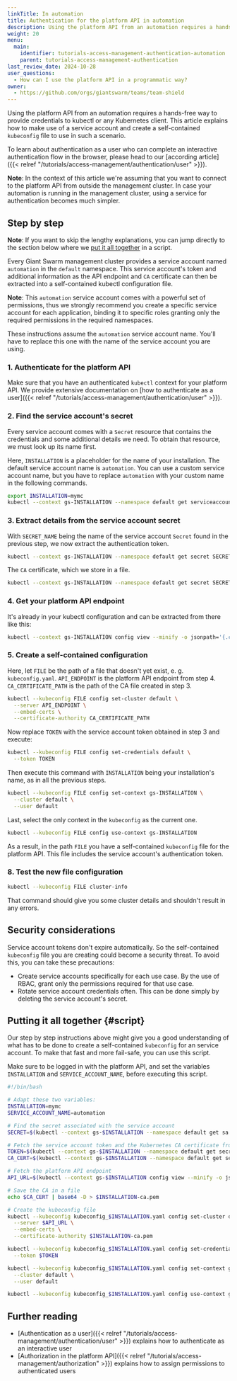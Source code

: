 ```yaml
---
linkTitle: In automation
title: Authentication for the platform API in automation
description: Using the platform API from an automation requires a hands-free way to provide credentials to kubectl or any `kubernetes` client. This article explains how to obtain a service account token to use in such a scenario.
weight: 20
menu:
  main:
    identifier: tutorials-access-management-authentication-automation
    parent: tutorials-access-management-authentication
last_review_date: 2024-10-28
user_questions:
  - How can I use the platform API in a programmatic way?
owner:
  - https://github.com/orgs/giantswarm/teams/team-shield
---
```


Using the platform API from an automation requires a hands-free way to provide credentials to kubectl or any Kubernetes client. This article explains how to make use of a service account and create a self-contained `kubeconfig` file to use in such a scenario.

To learn about authentication as a user who can complete an interactive authentication flow in the browser, please head to our [according article]({{< relref "/tutorials/access-management/authentication/user" >}}).

__Note__: In the context of this article we're assuming that you want to connect to the platform API from outside the management cluster. In case your automation is running in the management cluster, using a service for authentication becomes much simpler.

## Step by step

__Note__: If you want to skip the lengthy explanations, you can jump directly to the section below where we [put it all together](#script) in a script.

Every Giant Swarm management cluster provides a service account named `automation` in the `default` namespace. This service account's token and additional information as the API endpoint and `CA` certificate can then be extracted into a self-contained kubectl configuration file.

__Note__: This `automation` service account comes with a powerful set of permissions, thus we strongly recommend you create a specific service account for each application, binding it to specific roles granting only the required permissions in the required namespaces.

These instructions assume the `automation` service account name. You'll have to replace this one with the name of the service account you are using.

### 1. Authenticate for the platform API

Make sure that you have an authenticated `kubectl` context for your platform API. We provide extensive documentation on [how to authenticate as a user]({{< relref "/tutorials/access-management/authentication/user" >}}).

### 2. Find the service account's secret

Every service account comes with a `Secret` resource that contains the credentials and some additional details we need. To obtain that resource, we must look up its name first.

Here, `INSTALLATION` is a placeholder for the name of your installation. The default service account name is `automation`. You can use a custom service account name, but you have to replace `automation` with your custom name in the following commands.

```sh
export INSTALLATION=mymc
kubectl --context gs-INSTALLATION --namespace default get serviceaccount automation -o jsonpath='{.secrets[0].name}'
```

### 3. Extract details from the service account secret

With `SECRET_NAME` being the name of the service account `Secret` found in the previous step, we now extract the authentication token.

```sh
kubectl --context gs-INSTALLATION --namespace default get secret SECRET_NAME -o jsonpath='{.data.token}' | base64 --decode
```

The `CA` certificate, which we store in a file.

```sh
kubectl --context gs-INSTALLATION --namespace default get secret SECRET_NAME -o jsonpath='{.data.ca\.crt}' | base64 --decode > ca.pem
```

### 4. Get your platform API endpoint

It's already in your kubectl configuration and can be extracted from there like this:

```sh
kubectl --context gs-INSTALLATION config view --minify -o jsonpath='{.clusters[0].cluster.server}'
```

### 5. Create a self-contained configuration

Here, let `FILE` be the path of a file that doesn't yet exist, e. g. `kubeconfig.yaml`. `API_ENDPOINT` is the platform API endpoint from step 4. `CA_CERTIFICATE_PATH` is the path of the CA file created in step 3.

```sh
kubectl --kubeconfig FILE config set-cluster default \
  --server API_ENDPOINT \
  --embed-certs \
  --certificate-authority CA_CERTIFICATE_PATH
```

Now replace `TOKEN` with the service account token obtained in step 3 and execute:

```sh
kubectl --kubeconfig FILE config set-credentials default \
  --token TOKEN
```

Then execute this command with `INSTALLATION` being your installation's name, as in all the previous steps.

```sh
kubectl --kubeconfig FILE config set-context gs-INSTALLATION \
  --cluster default \
  --user default
```

Last, select the only context in the `kubeconfig` as the current one.

```sh
kubectl --kubeconfig FILE config use-context gs-INSTALLATION
```

As a result, in the path `FILE` you have a self-contained `kubeconfig` file for the platform API. This file includes the service account's authentication token.

### 8. Test the new file configuration

```sh
kubectl --kubeconfig FILE cluster-info
```

That command should give you some cluster details and shouldn't result in any errors.

## Security considerations

Service account tokens don't expire automatically. So the self-contained `kubeconfig` file you are creating could become a security threat. To avoid this, you can take these precautions:

- Create service accounts specifically for each use case. By the use of RBAC, grant only the permissions required for that use case.
- Rotate service account credentials often. This can be done simply by deleting the service account's secret.

## Putting it all together {#script}

Our step by step instructions above might give you a good understanding of what has to be done to create a self-contained `kubeconfig` for an service account. To make that fast and more fail-safe, you can use this script.

Make sure to be logged in with the platform API, and set the variables `INSTALLATION` and `SERVICE_ACCOUNT_NAME`, before executing this script.

```bash
#!/bin/bash

# Adapt these two variables:
INSTALLATION=mymc
SERVICE_ACCOUNT_NAME=automation

# Find the secret associated with the service account
SECRET=$(kubectl --context gs-$INSTALLATION --namespace default get sa $SERVICE_ACCOUNT_NAME -o jsonpath='{.secrets[0].name}')

# Fetch the service account token and the Kubernetes CA certificate from the secret
TOKEN=$(kubectl --context gs-$INSTALLATION --namespace default get secret $SECRET -o jsonpath='{.data.token}' | base64 --decode)
CA_CERT=$(kubectl --context gs-$INSTALLATION --namespace default get secret $SECRET -o jsonpath='{.data.ca\.crt}')

# Fetch the platform API endpoint
API_URL=$(kubectl --context gs-$INSTALLATION config view --minify -o jsonpath='{.clusters[0].cluster.server}')

# Save the CA in a file
echo $CA_CERT | base64 -D > $INSTALLATION-ca.pem

# Create the kubeconfig file
kubectl --kubeconfig kubeconfig_$INSTALLATION.yaml config set-cluster default \
  --server $API_URL \
  --embed-certs \
  --certificate-authority $INSTALLATION-ca.pem

kubectl --kubeconfig kubeconfig_$INSTALLATION.yaml config set-credentials default \
  --token $TOKEN

kubectl --kubeconfig kubeconfig_$INSTALLATION.yaml config set-context gs-$INSTALLATION \
  --cluster default \
  --user default

kubectl --kubeconfig kubeconfig_$INSTALLATION.yaml config use-context gs-$INSTALLATION
```

## Further reading

- [Authentication as a user]({{< relref "/tutorials/access-management/authentication/user" >}}) explains how to authenticate as an interactive user
- [Authorization in the platform API]({{< relref "/tutorials/access-management/authorization" >}}) explains how to assign permissions to authenticated users
